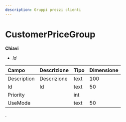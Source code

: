 ```yaml
---
description: Gruppi prezzi clienti
---
```


# CustomerPriceGroup

**Chiavi**

* _Id_

| Campo | Descrizione | Tipo | Dimensione |
| :--- | :--- | :--- | :--- |
| Description | Descrizione | text | 100 |
| Id | Id | text | 50 |
| Priority |  | int |  |
| UseMode |  | text | 50 |
.